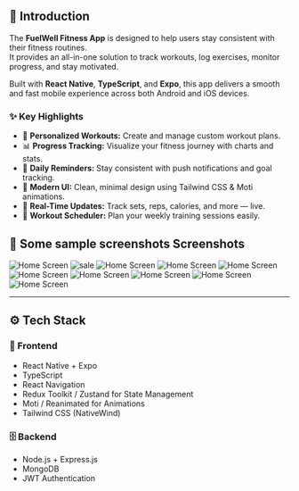 ## 🚀 Introduction

The **FuelWell Fitness App** is designed to help users stay consistent with their fitness routines.  
It provides an all-in-one solution to track workouts, log exercises, monitor progress, and stay motivated.

Built with **React Native**, **TypeScript**, and **Expo**, this app delivers a smooth and fast mobile experience across both Android and iOS devices.

### ✨ Key Highlights

- 🧠 **Personalized Workouts:** Create and manage custom workout plans.
- 📊 **Progress Tracking:** Visualize your fitness journey with charts and stats.
- 🔔 **Daily Reminders:** Stay consistent with push notifications and goal tracking.
- 🌙 **Modern UI:** Clean, minimal design using Tailwind CSS & Moti animations.
- 🏃 **Real-Time Updates:** Track sets, reps, calories, and more — live.
- 📅 **Workout Scheduler:** Plan your weekly training sessions easily.

  
## 📸 Some sample screenshots Screenshots

![Home Screen](./assets/1.png)
![sale](./assets/2.png)
![Home Screen](./assets/3.png)
![Home Screen](./assets/4.png)
![Home Screen](./assets/5.png)
![Home Screen](./assets/6.png)
![Home Screen](./assets/7.png)
![Home Screen](./assets/8.png)
![Home Screen](./assets/9.png)
![Home Screen](./assets/10.png)

---

## ⚙️ Tech Stack

### 🧩 Frontend
- React Native + Expo  
- TypeScript  
- React Navigation  
- Redux Toolkit / Zustand for State Management  
- Moti / Reanimated for Animations  
- Tailwind CSS (NativeWind)

### 🗄️ Backend
- Node.js + Express.js  
- MongoDB  
- JWT Authentication  
